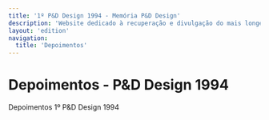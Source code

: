 ```yaml
---
title: '1º P&D Design 1994 - Memória P&D Design'
description: 'Website dedicado à recuperação e divulgação do mais longevo evento científico do campo do design no Brasil.'
layout: 'edition'
navigation:
  title: 'Depoimentos'
---
```


# Depoimentos - P&D Design 1994

Depoimentos 1º P&D Design 1994
